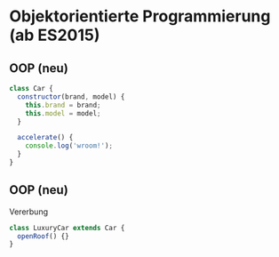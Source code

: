 # Objektorientierte Programmierung (ab ES2015)

## OOP (neu)

```js
class Car {
  constructor(brand, model) {
    this.brand = brand;
    this.model = model;
  }

  accelerate() {
    console.log('wroom!');
  }
}
```

## OOP (neu)

Vererbung

```js
class LuxuryCar extends Car {
  openRoof() {}
}
```
